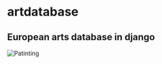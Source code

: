 # artdatabase
## European arts database in django
<img src="https://onlineartdatabase.pythonanywhere.com/api/random/picture/" alt="Patinting"></img>
